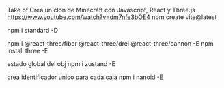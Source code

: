 Take of Crea un clon de Minecraft con Javascript, React y Three.js
https://www.youtube.com/watch?v=dm7nfe3bOE4
npm create vite@latest

npm i standard -D

npm i @react-three/fiber @react-three/drei @react-three/cannon -E
npm install three -E

estado global del obj
npm i zustand -E

crea identificador unico para cada caja
npm i nanoid -E
